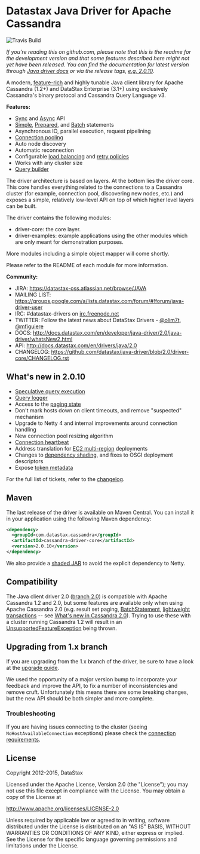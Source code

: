 # Datastax Java Driver for Apache Cassandra

![Travis Build](https://travis-ci.org/datastax/java-driver.svg?branch=2.0)

*If you're reading this on github.com, please note that this is the readme
for the development version and that some features described here might
not yet have been released. You can find the documentation for latest
version through [Java driver
docs](http://datastax.github.io/java-driver/) or via the release tags,
[e.g.
2.0.10](https://github.com/datastax/java-driver/tree/2.0.10).*

A modern, [feature-rich](features/) and highly tunable Java client
library for Apache Cassandra (1.2+) and DataStax Enterprise (3.1+) using
exclusively Cassandra's binary protocol and Cassandra Query Language v3.

**Features:**

* [Sync][sync] and [Async][async] API
* [Simple][simple_st], [Prepared][prepared_st], and [Batch][batch_st] statements
* Asynchronous IO, parallel execution, request pipelining
* [Connection pooling][pool]
* Auto node discovery
* Automatic reconnection
* Configurable [load balancing][lbp] and [retry policies][retry_policy]
* Works with any cluster size
* [Query builder][query_builder]

[sync]: http://docs.datastax.com/en/drivers/java/2.0/com/datastax/driver/core/Session.html#execute(com.datastax.driver.core.Statement)
[async]: http://docs.datastax.com/en/drivers/java/2.0/com/datastax/driver/core/Session.html#executeAsync(com.datastax.driver.core.Statement)
[simple_st]: http://docs.datastax.com/en/drivers/java/2.0/com/datastax/driver/core/SimpleStatement.html
[prepared_st]: http://docs.datastax.com/en/drivers/java/2.0/com/datastax/driver/core/Session.html#prepare(com.datastax.driver.core.RegularStatement)
[batch_st]: http://docs.datastax.com/en/drivers/java/2.0/com/datastax/driver/core/BatchStatement.html
[pool]: features/pooling/
[lbp]: http://docs.datastax.com/en/drivers/java/2.0/com/datastax/driver/core/policies/LoadBalancingPolicy.html
[retry_policy]: http://docs.datastax.com/en/drivers/java/2.0/com/datastax/driver/core/policies/RetryPolicy.html
[query_builder]: http://docs.datastax.com/en/drivers/java/2.0/com/datastax/driver/core/querybuilder/QueryBuilder.html

The driver architecture is based on layers. At the bottom lies the driver core.
This core handles everything related to the connections to a Cassandra
cluster (for example, connection pool, discovering new nodes, etc.) and exposes a simple,
relatively low-level API on top of which higher level layers can be built.

The driver contains the following modules:

- driver-core: the core layer.
- driver-examples: example applications using the other modules which are
  only meant for demonstration purposes.

More modules including a simple object mapper will come shortly.

Please refer to the README of each module for more information.

**Community:**

- JIRA: https://datastax-oss.atlassian.net/browse/JAVA
- MAILING LIST: https://groups.google.com/a/lists.datastax.com/forum/#!forum/java-driver-user
- IRC: #datastax-drivers on [irc.freenode.net](http://freenode.net)
- TWITTER: Follow the latest news about DataStax Drivers - [@olim7t](http://twitter.com/olim7t), [@mfiguiere](http://twitter.com/mfiguiere)
- DOCS: http://docs.datastax.com/en/developer/java-driver/2.0/java-driver/whatsNew2.html
- API: http://docs.datastax.com/en/drivers/java/2.0
- CHANGELOG: https://github.com/datastax/java-driver/blob/2.0/driver-core/CHANGELOG.rst

## What's new in 2.0.10

* [Speculative query execution](features/speculative_execution/)
* [Query logger](features/logging/#logging-query-latencies)
* Access to the [paging state](features/paging/#manual-paging)
* Don't mark hosts down on client timeouts, and remove "suspected"
  mechanism
* Upgrade to Netty 4 and internal improvements around connection
  handling
* New connection pool resizing algorithm
* [Connection heartbeat](features/pooling/#heartbeat)
* Address translation for [EC2
  multi-region](features/address_resolution/#ec2-multi-region) deployments
* Changes to [dependency shading](features/shaded_jar/), and fixes to
  OSGI deployment descriptors
* Expose [token metadata](features/metadata/#token-metadata)

For the full list of tickets, refer to the
[changelog](https://github.com/datastax/java-driver/blob/2.0/driver-core/CHANGELOG.rst).

## Maven

The last release of the driver is available on Maven Central. You can install
it in your application using the following Maven dependency:

```xml
<dependency>
  <groupId>com.datastax.cassandra</groupId>
  <artifactId>cassandra-driver-core</artifactId>
  <version>2.0.10</version>
</dependency>
```

We also provide a [shaded JAR](http://datastax.github.io/java-driver/features/shaded_jar/)
to avoid the explicit dependency to Netty.

## Compatibility

The Java client driver 2.0 ([branch 2.0](https://github.com/datastax/java-driver/tree/2.0)) is compatible with Apache
Cassandra 1.2 and 2.0, but some features are available only when using Apache Cassandra 2.0 (e.g. result set paging,
[BatchStatement](https://github.com/datastax/java-driver/blob/2.0/driver-core/src/main/java/com/datastax/driver/core/BatchStatement.java), 
[lightweight transactions](http://docs.datastax.com/en/cql/3.1/cql/cql_using/use_ltweight_transaction_t.html)
-- see [What's new in Cassandra 2.0](http://docs.datastax.com/en/cassandra/2.0/cassandra/features/features_key_c.html)).
Trying to use these with a cluster running Cassandra 1.2 will result in 
an [UnsupportedFeatureException](https://github.com/datastax/java-driver/blob/2.0/driver-core/src/main/java/com/datastax/driver/core/exceptions/UnsupportedFeatureException.java) being thrown.

## Upgrading from 1.x branch

If you are upgrading from the 1.x branch of the driver, be sure to have a look at
the [upgrade guide](https://github.com/datastax/java-driver/blob/2.0/driver-core/Upgrade_guide_to_2.0.rst).

We used the opportunity of a major version bump to incorporate your feedback and improve the API, 
to fix a number of inconsistencies and remove cruft. 
Unfortunately this means there are some breaking changes, but the new API should be both simpler and more complete.

### Troubleshooting

If you are having issues connecting to the cluster (seeing `NoHostAvailableConnection` exceptions) please check the 
[connection requirements](https://github.com/datastax/java-driver/wiki/Connection-requirements).

## License
Copyright 2012-2015, DataStax

Licensed under the Apache License, Version 2.0 (the "License");
you may not use this file except in compliance with the License.
You may obtain a copy of the License at

http://www.apache.org/licenses/LICENSE-2.0

Unless required by applicable law or agreed to in writing, software
distributed under the License is distributed on an "AS IS" BASIS,
WITHOUT WARRANTIES OR CONDITIONS OF ANY KIND, either express or implied.
See the License for the specific language governing permissions and
limitations under the License.
